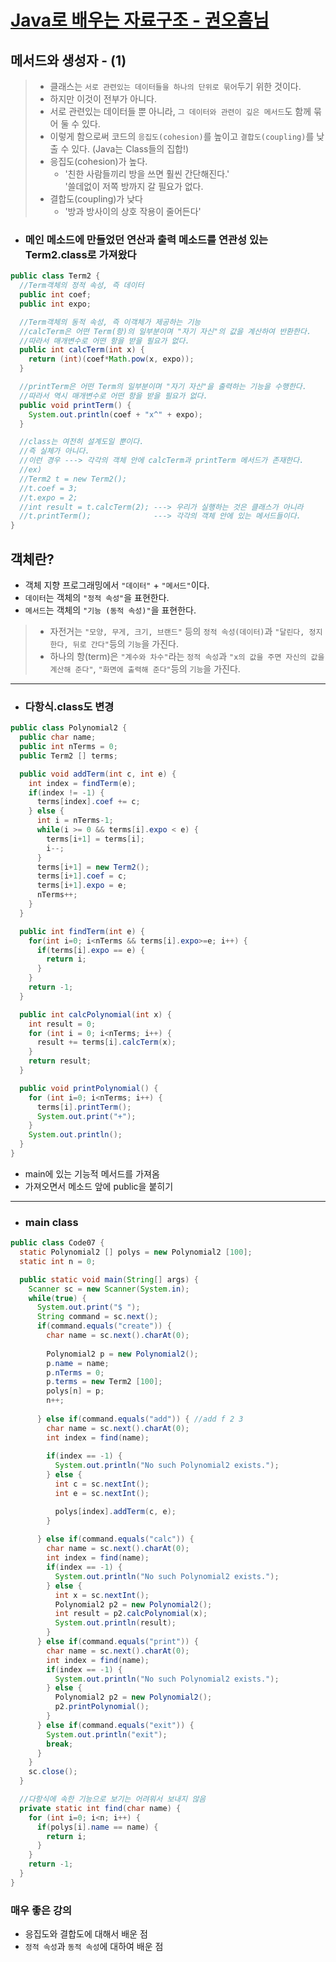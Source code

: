 # [Java로 배우는 자료구조 - 권오흠님](https://www.inflearn.com/course/java-%EC%9E%90%EB%A3%8C%EA%B5%AC%EC%A1%B0/dashboard)

## 메서드와 생성자 - (1)

>- 클래스는 `서로 관련있는 데이터들을 하나의 단위로 묶어`두기 위한 것이다.
>- 하지만 이것이 전부가 아니다.
>- 서로 관련있는 데이터들 뿐 아니라, `그 데이터와 관련이 깊은 메서드`도 함께 묶어 둘 수 있다.
>- 이렇게 함으로써 코드의 `응집도(cohesion)`를 높이고 `결합도(coupling)`를 낮출 수 있다. (Java는 Class들의 집합!)
>- 응집도(cohesion)가 높다.
>   - '친한 사람들끼리 방을 쓰면 훨씬 간단해진다.' </br> '쓸데없이 저쪽 방까지 갈 필요가 없다.
>- 결합도(coupling)가 낮다
>   - '방과 방사이의 상호 작용이 줄어든다'

- ### 메인 메소드에 만들었던 연산과 출력 메소드를 연관성 있는 Term2.class로 가져왔다

```java
public class Term2 {
  //Term객체의 정적 속성, 즉 데이터
  public int coef;
  public int expo;

  //Term객체의 동적 속성, 즉 이객체가 제공하는 기능
  //calcTerm은 어떤 Term(항)의 일부분이며 "자기 자신"의 값을 계산하여 반환한다.
  //따라서 매개변수로 어떤 항을 받을 필요가 없다.
  public int calcTerm(int x) {
    return (int)(coef*Math.pow(x, expo));
  }

  //printTerm은 어떤 Term의 일부분이며 "자기 자신"을 출력하는 기능을 수행한다.
  //따라서 역시 매개변수로 어떤 항을 받을 필요가 없다.
  public void printTerm() {
    System.out.println(coef + "x^" + expo);
  }

  //class는 여전히 설계도일 뿐이다.
  //즉 실체가 아니다.
  //이런 경우 ---> 각각의 객체 안에 calcTerm과 printTerm 메서드가 존재한다.
  //ex)
  //Term2 t = new Term2();
  //t.coef = 3;
  //t.expo = 2;
  //int result = t.calcTerm(2); ---> 우리가 실행하는 것은 클래스가 아니라
  //t.printTerm();              ---> 각각의 객체 안에 있는 메서드들이다.
}
```

## 객체란?

- 객체 지향 프로그래밍에서 `"데이터"` + `"메서드"`이다. </br>
- `데이터`는 객체의 `"정적 속성"`을 표현한다. </br>
- `메서드`는 객체의 `"기능 (동적 속성)"`을 표현한다.

>- 자전거는 `"모양, 무게, 크기, 브랜드"` 등의 `정적 속성(데이터)`과 `"달린다, 정지한다, 뒤로 간다"`등의 `기능`을 가진다.
>- 하나의 항(term)은 `"계수와 차수"`라는 `정적 속성`과 `"x의 값을 주면 자신의 값을 계산해 준다"`, `"화면에 출력해 준다"`등의 `기능`을 가진다.

---

- ### 다항식.class도 변경

```java
public class Polynomial2 {
  public char name;
  public int nTerms = 0;
  public Term2 [] terms;

  public void addTerm(int c, int e) {
    int index = findTerm(e);
    if(index != -1) {
      terms[index].coef += c;
    } else {
      int i = nTerms-1;
      while(i >= 0 && terms[i].expo < e) {
        terms[i+1] = terms[i];
        i--;
      }
      terms[i+1] = new Term2();
      terms[i+1].coef = c;
      terms[i+1].expo = e;
      nTerms++;
    }
  }

  public int findTerm(int e) {
    for(int i=0; i<nTerms && terms[i].expo>=e; i++) {
      if(terms[i].expo == e) {
        return i;
      }
    }
    return -1;
  }

  public int calcPolynomial(int x) {
    int result = 0;
    for (int i = 0; i<nTerms; i++) {
      result += terms[i].calcTerm(x);
    }
    return result;
  }

  public void printPolynomial() {
    for (int i=0; i<nTerms; i++) {
      terms[i].printTerm();
      System.out.print("+");
    }
    System.out.println();
  }
}
```

- main에 있는 기능적 메서드를 가져옴
- 가져오면서 메소드 앞에 public을 붙히기

---

- ### main class

```java
public class Code07 {
  static Polynomial2 [] polys = new Polynomial2 [100];
  static int n = 0;

  public static void main(String[] args) {
    Scanner sc = new Scanner(System.in);
    while(true) {
      System.out.print("$ ");
      String command = sc.next();
      if(command.equals("create")) {
        char name = sc.next().charAt(0);
        
        Polynomial2 p = new Polynomial2();
        p.name = name;
        p.nTerms = 0;
        p.terms = new Term2 [100];
        polys[n] = p;
        n++;
        
      } else if(command.equals("add")) { //add f 2 3
        char name = sc.next().charAt(0);
        int index = find(name);
        
        if(index == -1) {
          System.out.println("No such Polynomial2 exists.");
        } else {
          int c = sc.nextInt();
          int e = sc.nextInt();

          polys[index].addTerm(c, e);
        }
        
      } else if(command.equals("calc")) {
        char name = sc.next().charAt(0);
        int index = find(name);
        if(index == -1) {
          System.out.println("No such Polynomial2 exists.");
        } else {
          int x = sc.nextInt();
          Polynomial2 p2 = new Polynomial2();
          int result = p2.calcPolynomial(x);
          System.out.println(result);
        }
      } else if(command.equals("print")) {
        char name = sc.next().charAt(0);
        int index = find(name);
        if(index == -1) {
          System.out.println("No such Polynomial2 exists.");
        } else {
          Polynomial2 p2 = new Polynomial2();
          p2.printPolynomial();
        }
      } else if(command.equals("exit")) {
        System.out.println("exit");
        break;
      }
    }
    sc.close();
  }

  //다항식에 속한 기능으로 보기는 어려워서 보내지 않음
  private static int find(char name) {
    for (int i=0; i<n; i++) {
      if(polys[i].name == name) {
        return i;
      }
    }
    return -1;
  }
}
```

### 매우 좋은 강의

- 응집도와 결합도에 대해서 배운 점
- `정적 속성`과 `동적 속성`에 대하여 배운 점
